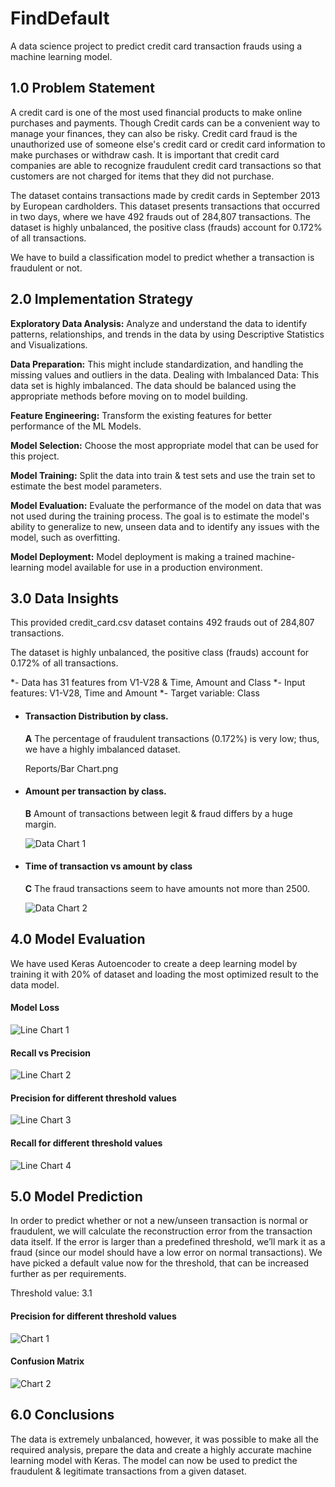 # FindDefault

A data science project to predict credit card transaction frauds using a machine learning model.


## 1.0 Problem Statement

A credit card is one of the most used financial products to make online purchases and payments. Though Credit cards can be a convenient way to manage your finances, they can also be risky. Credit card fraud is the unauthorized use of someone else's credit card or credit card information to make purchases or withdraw cash.
It is important that credit card companies are able to recognize fraudulent credit card transactions so that customers are not charged for items that they did not purchase. 

The dataset contains transactions made by credit cards in September 2013 by European cardholders. This dataset presents transactions that occurred in two days, where we have 492 frauds out of 284,807 transactions. The dataset is highly unbalanced, the positive class (frauds) account for 0.172% of all transactions.

We have to build a classification model to predict whether a transaction is fraudulent or not.


## 2.0 Implementation Strategy

**Exploratory Data Analysis:** Analyze and understand the data to identify patterns, relationships, and trends in the data by using Descriptive Statistics and Visualizations. 

**Data Preparation:** This might include standardization, and handling the missing values and outliers in the data. 
Dealing with Imbalanced Data: This data set is highly imbalanced. The data should be balanced using the appropriate methods before moving on to model building.

**Feature Engineering:** Transform the existing features for better performance of the ML Models. 

**Model Selection:** Choose the most appropriate model that can be used for this project. 

**Model Training:** Split the data into train & test sets and use the train set to estimate the best model parameters. 

**Model Evaluation:** Evaluate the performance of the model on data that was not used during the training process. The goal is to estimate the model's ability to generalize to new, unseen data and to identify any issues with the model, such as overfitting. 

**Model Deployment:** Model deployment is making a trained machine-learning model available for use in a production environment. 


## 3.0 Data Insights

This provided credit_card.csv dataset contains 492 frauds out of 284,807 transactions. 

The dataset is highly unbalanced, the positive class (frauds) account for 0.172% of all transactions.

*- Data has 31 features from V1-V28 & Time, Amount and Class
*- Input features: V1-V28, Time and Amount
*- Target variable: Class

* #### Transaction Distribution by class.

    **A** The percentage of fraudulent transactions (0.172%) is very low; thus, we have a highly imbalanced dataset.

    Reports/Bar Chart.png

* #### Amount per transaction by class.

    **B** Amount of transactions between legit & fraud differs by a huge margin.

    ![Data Chart 1](Reports/Histogram.png)
    
* #### Time of transaction vs amount by class

    **C** The fraud transactions seem to have amounts not more than 2500.

    ![Data Chart 2](Reports/Scatter_Plot.png)
    

## 4.0 Model Evaluation

We have used Keras Autoencoder to create a deep learning model by training it with 20% of dataset and loading the most optimized result to the data model.

#### Model Loss

   ![Line Chart 1](Reports/Line_Plot.png)


#### Recall vs Precision
   
   ![Line Chart 2](Reports/Line_Plot_2.png)
   
   
#### Precision for different threshold values
   
   ![Line Chart 3](Reports/Line_Plot_3.png)
   
   
#### Recall for different threshold values
   
   ![Line Chart 4](Reports/Line_Plot_4.png)



## 5.0 Model Prediction

In order to predict whether or not a new/unseen transaction is normal or fraudulent, we will calculate the reconstruction error from the transaction data itself. If the error is larger than a predefined threshold, we’ll mark it as a fraud (since our model should have a low error on normal transactions). We have picked a default value now for the threshold, that can be increased further as per requirements.

Threshold value: 3.1

#### Precision for different threshold values

   ![Chart 1](Reports/Scatter_Plot_2.png)
   
#### Confusion Matrix

   ![Chart 2](Reports/Heat_Map.png)


## 6.0 Conclusions

The data is extremely unbalanced, however, it was possible to make all the required analysis, prepare the data and create a highly accurate machine learning model with Keras. The model can now be used to predict the fraudulent & legitimate transactions from a given dataset.
